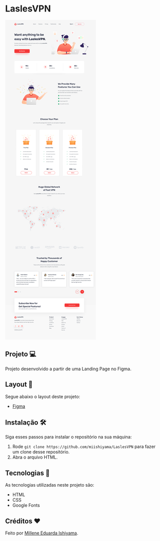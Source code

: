 # LaslesVPN
![preview](./preview/LaslesVPN.png)

## Projeto 💻
Projeto desenvolvido a partir de uma Landing Page no Figma.

## Layout 🔖
Segue abaixo o layout deste projeto:
- [Figma](https://www.figma.com/file/AjPHuS39hTeGASXqsFE8fK/FREEBIES-Landingpage-LaslesVPN-(Community))

## Instalação 🛠
Siga esses passos para instalar o repositório na sua máquina:
1. Rode `git clone https://github.com/miishiyama/LaslesVPN` para fazer um clone desse repositório.
2. Abra o arquivo HTML.

## Tecnologias 🚀
As tecnologias utilizadas neste projeto são:
- HTML
- CSS
- Google Fonts

## Créditos ❤️
Feito por [Millene Eduarda Ishiyama](https://github.com/miishiyama/).
